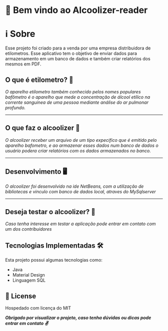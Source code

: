 # :round_pushpin: Bem vindo ao Alcoolizer-reader


# ℹ Sobre
Esse projeto foi criado para a venda por uma empresa distribuidora de etilometros.
Esse aplicativo tem o objetivo de enviar dados para armazenamento em um banco de dados e também criar relatórios dos mesmos em PDF.


## __O que é etilometro?__ :thinking:
 
 *O aparelho etilometro também conhecido pelos nomes populares bafômetro é o aparelho que mede a concentração de álcool etílico na corrente sanguínea de uma pessoa mediante análise do ar pulmonar profundo.*
 
---
 ## __O que faz o alcoolizer__ :beers:

 *O alcoolizer receber um arquivo de um tipo expecifico que é emitido pelo aparelho bafometro, e ao armazenar esses dados num banco de dados o usuário podera criar relatórios com os dados armazenados no banco.*
 
 ---
## __Desenvolvimento__  :desktop_computer:
 
 *O alcoolizer foi desenvolvido na ide NetBeans, com a utilização de bibliotecas e vinculo com banco de dados local, atraves do MySqlserver*
 
---
 ## __Deseja testar o alcoolizer?__ :wrench:
 
 *Caso tenha interesse em testar a aplicação pode entrar em contato com um dos contribuidores*
 
## __Tecnologias Implementadas__ 🛠

Esta projeto possui algumas tecnologias como:

- Java
- Material Design
- Linguagem SQL

## 📄 License

Hospedado com licença do MIT

*__Obrigado por visualizar o projeto, caso tenha dúvidas ou dicas pode entrar em contato :v:__*
 
 
